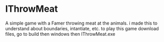 # IThrowMeat
A simple game with a Famer throwing meat at the animals. i made this to understand about boundaries, intantiate, etc. to play this game download files, go to build then windows then IThrowMeat.exe
